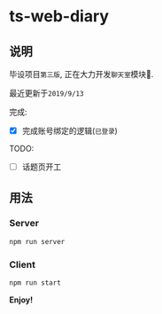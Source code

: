 # ts-web-diary

## 说明

毕设项目`第三版`,  正在大力开发`聊天室`模块🚧.

最近更新于`2019/9/13`

完成:

- [x] 完成账号绑定的逻辑(`已登录`)

TODO:

- [ ] 话题页开工

## 用法

### Server

```bash
npm run server
```

### Client

```bash
npm run start
```

**Enjoy!**